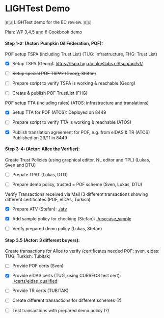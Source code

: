 # LIGHTest Demo

🇪🇺 LIGHTest demo for the EC review. 🇪🇺


Plan: WP 3,4,5 and 6 Cookbook demo


#### Step 1-2: (Actor: Pumpkin Oil Federation, POF):

POF setup TSPA (including Trust List) (TUG: infrastructure, FHG: Trust List)

* [x]  Setup TSPA (Georg): https://tspa.tug.do.nlnetlabs.nl/tspa/api/v1/
* [ ]  ~~Setup special POF TSPA? (Georg, Stefan)~~
* [ ]  Prepare script to verify TSPA is working & reachable (Georg)
* [ ]  Create & publish POF TrustList (FHG)


POF setup TTA (including rules) (ATOS: infrastructure and translations)

* [x]  Setup TTA for POF (ATOS): Deployed on 8449
* [ ]  Prepare script to verify TTA is working & reachable (ATOS)
* [x]  Publish translation agreement for POF, e.g. from eIDAS & TR (ATOS) Published on 29/11 in 8449


#### Step 3-4: (Actor: Alice the Verifier):

Create Trust Policies (using graphical editor, NL editor and TPL)  (Lukas, Sven and DTU)

* [ ]  Prepate TPAT (Lukas, DTU)
* [ ]  Prepare demo policy, trusted = POF scheme (Sven, Lukas, DTU)


Verify Transactions received via Mail (3 different transactions showing different certificates (POF, eIDAs, Turkish)


* [x]  Prepare ATV (Stefan): [./atv](./atv)
* [x]  Add sample policy for checking (Stefan): [./usecase_simple](./usecase_simple)
* [ ]  Verify prepared demo policy (Lukas, Stefan)
 

#### Step 3.5 (Actor: 3 different buyers):

Create transactions for Alice to verify (certificates needed POF: sven, eidas: TUG, Turkish: Tubitak)

 * [ ]  Provide POF certs (Sven)
 * [x]  Provide eIDAS certs (TUG, using CORREOS test cert): [./certs/eidas_qualified](./certs/eidas_qualified)
 * [ ]  Provide TR certs (TUBITAK)
 * [ ]  Create different transactions for different schemes (?)
 * [ ]  Test transactions with prepared demo policy (?)




